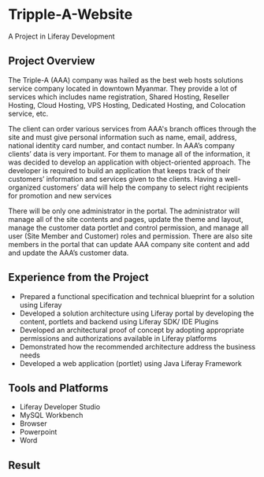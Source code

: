 # Tripple-A-Website

A Project in Liferay Development

## Project Overview

The Triple-A (AAA) company was hailed as the best web hosts solutions service company located in downtown Myanmar. They provide a lot of services which includes name registration, Shared Hosting, Reseller Hosting, Cloud Hosting, VPS Hosting,
Dedicated Hosting, and Colocation service, etc. 

The client can order various services from AAA's branch offices through the site and must give personal information such as name, email, address, national identity card number, and contact number. In AAA’s company clients’ data is very important. For them to manage all of the information, it was decided to develop an application with object-oriented approach. The developer is required to build an application that keeps track of their customers’ information and services given to the clients. Having a well-organized customers’ data will help the company to select right recipients for promotion and new services

There will be only one administrator in the portal. The administrator will manage all of the site contents and pages, update the theme and layout, manage the customer data portlet and control permission, and manage all user (Site Member and Customer) roles and permission. There are also site members in the portal that can update AAA company site content and add and update the AAA’s customer data.

## Experience from the Project

- Prepared a functional specification and technical blueprint for a solution using Liferay
- Developed a solution architecture using Liferay portal by developing the content, portlets and backend using Liferay SDK/ IDE Plugins
- Developed an architectural proof of concept by adopting appropriate permissions and authorizations available in Liferay platforms
- Demonstrated how the recommended architecture address the business needs
- Developed a web application (portlet) using Java Liferay Framework

## Tools and Platforms

- Liferay Developer Studio
- MySQL Workbench
- Browser
- Powerpoint
- Word

## Result
